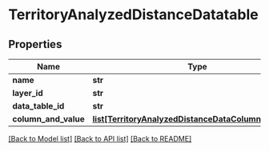 # TerritoryAnalyzedDistanceDatatable

## Properties
Name | Type | Description | Notes
------------ | ------------- | ------------- | -------------
**name** | **str** |  | [optional] 
**layer_id** | **str** |  | [optional] 
**data_table_id** | **str** |  | [optional] 
**column_and_value** | [**list[TerritoryAnalyzedDistanceDataColumnAndValue]**](TerritoryAnalyzedDistanceDataColumnAndValue.md) |  | [optional] 

[[Back to Model list]](../README.md#documentation-for-models) [[Back to API list]](../README.md#documentation-for-api-endpoints) [[Back to README]](../README.md)

